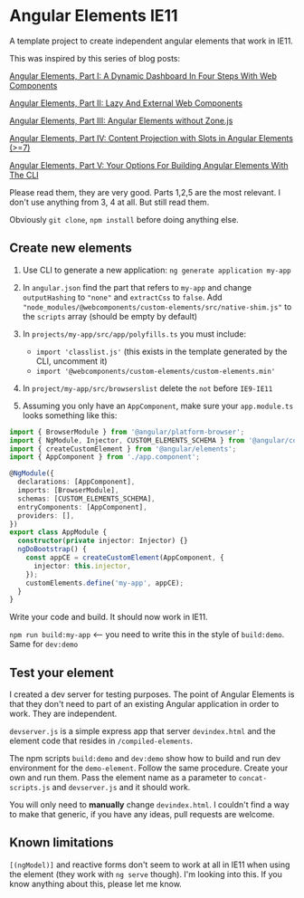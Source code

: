 # Angular Elements IE11

A template project to create independent angular elements that work in IE11.

This was inspired by this series of blog posts:

[Angular Elements, Part I: A Dynamic Dashboard In Four Steps With Web Components](https://www.angulararchitects.io/aktuelles/angular-elements-part-i/)

[Angular Elements, Part II: Lazy And External Web Components](https://www.angulararchitects.io/aktuelles/angular-elements-part-ii/)

[Angular Elements, Part III: Angular Elements without Zone.js](https://www.angulararchitects.io/aktuelles/angular-elements-part-iii/)

[Angular Elements, Part IV: Content Projection with Slots in Angular Elements (>=7)](https://www.angulararchitects.io/aktuelles/content-projection-with-slots-in-angular-elements-7/)

[Angular Elements, Part V: Your Options For Building Angular Elements With The CLI](https://www.angulararchitects.io/aktuelles/your-options-for-building-angular-elements/)


Please read them, they are very good. Parts 1,2,5 are the most relevant. I don't use anything from 3, 4 at all. But still read them.

Obviously `git clone`, `npm install` before doing anything else.

## Create new elements

1. Use CLI to generate a new application: `ng generate application my-app`

2. In `angular.json` find the part that refers to `my-app` and change `outputHashing` to `"none"` and `extractCss` to `false`. Add `"node_modules/@webcomponents/custom-elements/src/native-shim.js"` to the `scripts` array (should be empty by default)

3. In `projects/my-app/src/app/polyfills.ts` you must include:
   - `import 'classlist.js'` (this exists in the template generated by the CLI, uncomment it)
   - `import '@webcomponents/custom-elements/custom-elements.min'`

4. In `project/my-app/src/browserslist` delete the `not` before `IE9-IE11`

5. Assuming you only have an `AppComponent`, make sure your `app.module.ts` looks something like this:

```typescript
import { BrowserModule } from '@angular/platform-browser';
import { NgModule, Injector, CUSTOM_ELEMENTS_SCHEMA } from '@angular/core';
import { createCustomElement } from '@angular/elements';
import { AppComponent } from './app.component';

@NgModule({
  declarations: [AppComponent],
  imports: [BrowserModule],
  schemas: [CUSTOM_ELEMENTS_SCHEMA],
  entryComponents: [AppComponent],
  providers: [],
})
export class AppModule {
  constructor(private injector: Injector) {}
  ngDoBootstrap() {
    const appCE = createCustomElement(AppComponent, {
      injector: this.injector,
    });
    customElements.define('my-app', appCE);
  }
}
```

Write your code and build. It should now work in IE11.

`npm run build:my-app` <-- you need to write this in the style of `build:demo`. Same for `dev:demo`

## Test your element

I created a dev server for testing purposes. The point of Angular Elements is that they don't need to part of an existing Angular application in order to work. They are independent.

`devserver.js` is a simple express app that server `devindex.html` and the element code that resides in `/compiled-elements`. 

The npm scripts `build:demo` and `dev:demo` show how to build and run dev environment for the `demo-element`. Follow the same procedure. Create your own and run them. Pass the element name as a parameter to `concat-scripts.js` and `devserver.js` and it should work.

You will only need to **manually** change `devindex.html`. I couldn't find a way to make that generic, if you have any ideas, pull requests are welcome.

## Known limitations

`[(ngModel)]` and reactive forms don't seem to work at all in IE11 when using the element (they work with `ng serve` though). I'm looking into this. If you know anything about this, please let me know.
